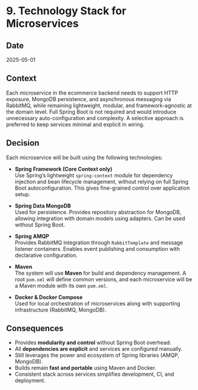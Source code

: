 # 9. Technology Stack for Microservices

## Date
2025-05-01

## Context
Each microservice in the ecommerce backend needs to support HTTP exposure, MongoDB persistence,
and asynchronous messaging via RabbitMQ, while remaining lightweight, modular, and framework-agnostic at the domain level.
Full Spring Boot is not required and would introduce unnecessary auto-configuration and complexity.
A selective approach is preferred to keep services minimal and explicit in wiring.

## Decision
Each microservice will be built using the following technologies:

- **Spring Framework (Core Context only)**  
  Use Spring’s lightweight `spring-context` module for dependency injection and bean lifecycle management, without relying on full Spring Boot autoconfiguration. This gives fine-grained control over application setup.

- **Spring Data MongoDB**  
  Used for persistence. Provides repository abstraction for MongoDB, allowing integration with domain models using adapters. Can be used without Spring Boot.

- **Spring AMQP**  
  Provides RabbitMQ integration through `RabbitTemplate` and message listener containers. Enables event publishing and consumption with declarative configuration.

- **Maven**  
  The system will use **Maven** for build and dependency management. A root `pom.xml` will define common versions, and each microservice will be a Maven module with its own `pom.xml`.

- **Docker & Docker Compose**  
  Used for local orchestration of microservices along with supporting infrastructure (RabbitMQ, MongoDB).

## Consequences
- Provides **modularity and control** without Spring Boot overhead.
- All **dependencies are explicit** and services are configured manually.
- Still leverages the power and ecosystem of Spring libraries (AMQP, MongoDB).
- Builds remain **fast and portable** using Maven and Docker.
- Consistent stack across services simplifies development, CI, and deployment.